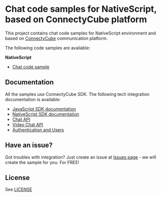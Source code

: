 # Chat code samples for NativeScript, based on ConnectyCube platform

This project contains chat code samples for NativeScript environment and based on [ConnectyCube](https://connectycube.com/) communication platform.

The following code samples are available:

**NativeScript**

- [Chat code sample](https://github.com/ConnectyCube/connectycube-nativescript-samples/tree/master/sample-chat-nativescript-core)

## Documentation

All the samples use ConnectyCube SDK. The following tech integration documentation is available:

- [JavaScript SDK documentation](https://developers.connectycube.com/js/)
- [NativeScript SDK documentation](https://developers.connectycube.com/js/native-script)
- [Chat API](https://developers.connectycube.com/js/messaging)
- [Video Chat API](https://developers.connectycube.com/js/videocalling)
- [Authentication and Users](https://developers.connectycube.com/js/authentication-and-users)

## Have an issue?

Got troubles with integration? Just create an issue at [Issues page](https://github.com/ConnectyCube/connectycube-nativescript-samples/issues) - we will create the sample for you. For FREE!

## License

See [LICENSE](LICENSE)
